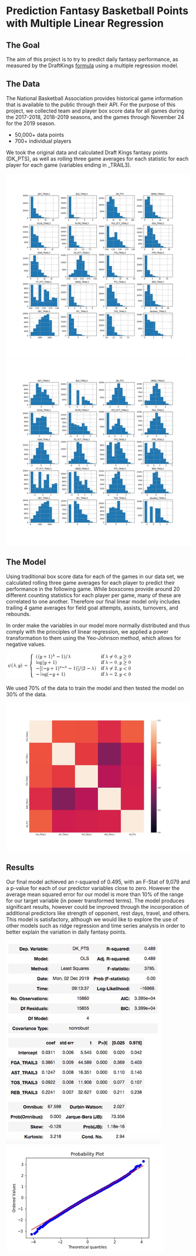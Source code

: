 # Prediction Fantasy Basketball Points with Multiple Linear Regression

## The Goal
The aim of this project is to try to predict daily fantasy performance, as measured by the DraftKings [formula](https://www.draftkings.com/help/rules/nba) using a multiple regression model.

## The Data
The National Basketball Association provides historical game information that is available to the public through their API. For the purpose of this project, we collected team and player box score data for all games during the 2017-2018, 2018-2019 seasons, and the games through November 24 for the 2019 season.
* 50,000+ data points
* 700+ individual players

We took the original data and calculated Draft Kings fantasy points (DK_PTS), as well as rolling three game averages for each statistic for each player for each game (variables ending in _TRAIL3).

![Untransformed Data](/Images/fig1_untransformed_variables.jpg)
![Transformed Data](/Images/fig2_transformed_variables.jpg)

## The Model
Using traditional box score data for each of the games in our data set, we calculated rolling three game averages for each player to predict their performance in the following game. While boxscores provide around 20 different counting statistics for each player per game, many of these are correlated to one another. Therefore our final linear model only includes trailing 4 game averages for field goal attempts, assists, turnovers, and rebounds. 

In order make the variables in our model more normally distributed and thus comply with the principles of linear regression, we applied a power transformation to them using the Yeo-Johnson method, which allows for negative values. 

![Yeo-Johnson Transformation](/Images/yeo-johnson.jpeg)

We used 70% of the data to train the model and then tested the model on 30% of the data.

![Correlation Matrix for Final Model](/Images/fig4_correlation_matrix_final_vars.jpg)

## Results
Our final model achieved an r-squared of 0.495, with an F-Stat of 9,079 and a p-value for each of our predictor variables close to zero. However the average mean squared error for our model is more than 10% of the range for our target variable (in power transformed terms). The model produces significant results, however could be improved through the incorporation of additional predictors like strength of opponent, rest days, travel, and others. This model is satisfactory, although we would like to explore the use of other models such as ridge regression and time series analysis in order to better explain the variation in daily fantasy points.

![Test Data Model Results](/Images/table3_final_model_test.jpeg)
![Residuals Q-Q Plot](/Images/fig5_final_model_residuals.jpg)

